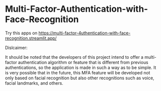 # Multi-Factor-Authentication-with-Face-Recognition

Try this apps on https://multi-factor-4uthentication-with-face-recognition.streamlit.app/

Dislcaimer:

It should be noted that the developers of this project intend to offer a multi-factor authentication algorithm or feature that is different from previous authentications, so the application is made in such a way as to be simple. It is very possible that in the future, this MFA feature will be developed not only based on facial recognition but also other recognitions such as voice, facial landmarks, and others.
